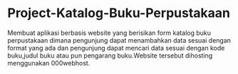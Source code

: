 # Project-Katalog-Buku-Perpustakaan
Membuat aplikasi berbasis website yang berisikan form katalog buku perpustakaan dimana pengunjung dapat menambahkan data sesuai dengan format yang ada dan pengunjung dapat mencari data sesuai dengan kode buku,judul buku atau pun pengarang buku.Website tersebut dihosting menggunakan 000webhost.
